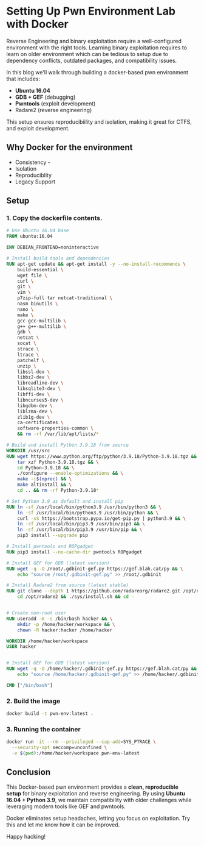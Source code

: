 
# Setting Up  Pwn Environment Lab with Docker

Reverse Engineering and binary exploitation require a well-configured environment with the right tools. Learning binary exploitation requires to learn on older environment which can be tedious to setup due to dependency conflicts, outdated packages, and compatibility issues.

In this blog we'll walk through building a docker-based pwn environment that includes:
- **Ubuntu 16.04** 
- **GDB + GEF** (debugging)
- **Pwntools** (exploit development)
- Radare2 (reverse engineering)

This setup ensures reproducibiility and isolation, making it great for CTFS, and exploit development.

## Why Docker for the environment
- Consistency - 
- Isolation
- Reproduciblity
- Legacy Support

## Setup
### 1. Copy the dockerfile contents.

```dockerfile
# Use Ubuntu 16.04 base
FROM ubuntu:16.04

ENV DEBIAN_FRONTEND=noninteractive

# Install build tools and dependencies
RUN apt-get update && apt-get install -y --no-install-recommends \
    build-essential \
    wget file \
    curl \
    git \
    vim \
    p7zip-full tar netcat-traditional \
    nasm binutils \
    nano \
    make \
    gcc gcc-multilib \
    g++ g++-multilib \
    gdb \
    netcat \
    socat \
    strace \
    ltrace \
    patchelf \
    unzip \
    libssl-dev \
    libbz2-dev \
    libreadline-dev \
    libsqlite3-dev \
    libffi-dev \
    libncurses5-dev \
    libgdbm-dev \
    liblzma-dev \
    zlib1g-dev \
    ca-certificates \
    software-properties-common \
    && rm -rf /var/lib/apt/lists/*

# Build and install Python 3.9.18 from source
WORKDIR /usr/src
RUN wget https://www.python.org/ftp/python/3.9.18/Python-3.9.18.tgz && \
    tar xzf Python-3.9.18.tgz && \
    cd Python-3.9.18 && \
    ./configure --enable-optimizations && \
    make -j$(nproc) && \
    make altinstall && \
    cd .. && rm -rf Python-3.9.18*

# Set Python 3.9 as default and install pip
RUN ln -sf /usr/local/bin/python3.9 /usr/bin/python3 && \
    ln -sf /usr/local/bin/python3.9 /usr/bin/python && \
    curl -sS https://bootstrap.pypa.io/get-pip.py | python3.9 && \
    ln -sf /usr/local/bin/pip3.9 /usr/bin/pip3 && \
    ln -sf /usr/local/bin/pip3.9 /usr/bin/pip && \
    pip3 install --upgrade pip

# Install pwntools and ROPgadget
RUN pip3 install --no-cache-dir pwntools ROPgadget

# Install GEF for GDB (latest version)
RUN wget -q -O /root/.gdbinit-gef.py https://gef.blah.cat/py && \
    echo "source /root/.gdbinit-gef.py" >> /root/.gdbinit

# Install Radare2 from source (latest stable)
RUN git clone --depth 1 https://github.com/radareorg/radare2.git /opt/radare2 && \
    cd /opt/radare2 && ./sys/install.sh && cd - 


# Create non-root user
RUN useradd -m -s /bin/bash hacker && \
    mkdir -p /home/hacker/workspace && \
    chown -R hacker:hacker /home/hacker

WORKDIR /home/hacker/workspace
USER hacker


# Install GEF for GDB (latest version)
RUN wget -q -O /home/hacker/.gdbinit-gef.py https://gef.blah.cat/py && \
    echo "source /home/hacker/.gdbinit-gef.py" >> /home/hacker/.gdbinit

CMD ["/bin/bash"]
```

### 2. Build the image
```sh
docker build -t pwn-env:latest .
```


### 3. Running the container

```sh
docker run -it --rm --privileged --cap-add=SYS_PTRACE \
  --security-opt seccomp=unconfined \
  -v $(pwd):/home/hacker/workspace pwn-env-latest

```

## Conclusion
This Docker-based pwn environment provides a **clean, reproducible setup** for binary exploitation and reverse engineering. By using **Ubuntu 16.04 + Python 3.9**, we maintain compatibility with older challenges while leveraging modern tools like GEF and pwntools.

Docker eliminates setup headaches, letting you focus on exploitation. Try this and let me know how it can be improved. 

Happy hacking!